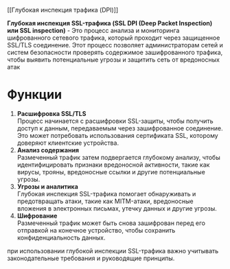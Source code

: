 [[Глубокая инспекция трафика (DPI)]]

**Глубокая инспекция SSL-трафика (SSL DPI (Deep Packet Inspection) или SSL inspection)** - Это процесс анализа и мониторинга шифрованного сетевого трафика, который проходит через защищенное SSL/TLS соединение. Этот процесс позволяет администраторам сетей и систем безопасности проверять содержимое зашифрованного трафика, чтобы выявить потенциальные угрозы и защитить сеть от вредоносных атак

# Функции

1.  **Расшифровка SSL/TLS**<br> Процесс начинается с расшифровки SSL-защиты, чтобы получить доступ к данным, передаваемым через зашифрованное соединение. Это может потребовать использования сертификата SSL, которому доверяют клиентские устройства.
2. **Анализ содержания**<br>Размеченный трафик затем подвергается глубокому анализу, чтобы идентифицировать признаки вредоносной активности, такие как вирусы, трояны, вредоносные ссылки и другие потенциальные угрозы.
3.  **Угрозы и аналитика**<br>Глубокая инспекция SSL-трафика помогает обнаруживать и предотвращать атаки, такие как MITM-атаки, вредоносные вложения в электронных письмах, утечку данных и другие угрозы.
4.  **Шифрование**<br>Размеченный трафик может быть снова зашифрован перед его отправкой на конечное устройство, чтобы сохранить конфиденциальность данных.

при использовании глубокой инспекции SSL-трафика важно учитывать законодательные требования и руководящие принципы.